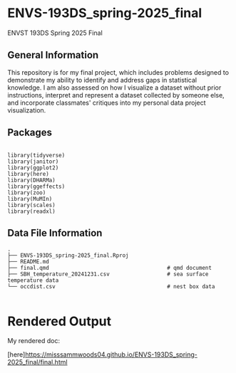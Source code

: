 # ENVS-193DS_spring-2025_final

ENVST 193DS Spring 2025 Final

## General Information

This repository is for my final project, which includes problems designed to demonstrate my ability to identify and address gaps in statistical knowledge. I am also assessed on how I visualize a dataset without prior instructions, interpret and represent a dataset collected by someone else, and incorporate classmates' critiques into my personal data project visualization.

## Packages

```

library(tidyverse)
library(janitor)
library(ggplot2)
library(here)
library(DHARMa)
library(ggeffects)
library(zoo)
library(MuMIn)
library(scales)
library(readxl)

```

## Data File Information

```
.
├── ENVS-193DS_spring-2025_final.Rproj
├── README.md
├── final.qmd                                     # qmd document 
├── SBH_temperature_20241231.csv                  # sea surface temperature data 
└── occdist.csv                                   # nest box data


```

# Rendered Output

My rendered doc:

[here]https://misssammwoods04.github.io/ENVS-193DS_spring-2025_final/final.html


